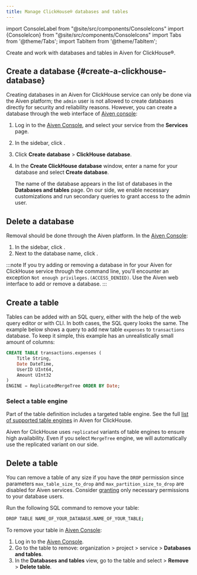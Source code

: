```yaml
---
title: Manage ClickHouse® databases and tables
---
```


import ConsoleLabel from "@site/src/components/ConsoleIcons"
import {ConsoleIcon} from "@site/src/components/ConsoleIcons"
import Tabs from '@theme/Tabs';
import TabItem from '@theme/TabItem';

Create and work with databases and tables in Aiven for ClickHouse®.

## Create a database {#create-a-clickhouse-database}

Creating databases in an Aiven for ClickHouse service can only be done
via the Aiven platform; the `admin` user is not allowed to create
databases directly for security and reliability reasons. However, you
can create a database through the web interface of [Aiven
console](https://console.aiven.io/):

1.  Log in to the [Aiven Console](https://console.aiven.io/), and select
    your service from the **Services** page.

1.  In the sidebar, click <ConsoleLabel name="Databases and tables"/>.

1.  Click **Create database** > **ClickHouse database**.

1.  In the **Create ClickHouse database** window, enter a name for your
    database and select **Create database**.

    The name of the database appears in the list of databases
    in the **Databases and tables** page. On our side, we enable
    necessary customizations and run secondary queries to grant access
    to the admin user.

## Delete a database

Removal should be done through the Aiven platform. In the [Aiven
Console](https://console.aiven.io/):

1. In the sidebar, click <ConsoleLabel name="Databases and tables"/>.
1. Next to the database name, click <ConsoleIcon name="delete"/>.

:::note
If you try adding or removing a database in for your Aiven for
ClickHouse service through the command line, you'll encounter an
exception `Not enough privileges.(ACCESS_DENIED)`. Use the Aiven
web interface to add or remove a database.
:::

## Create a table

Tables can be added with an SQL query, either with the help of the web
query editor or with CLI. In both cases, the SQL query looks the same.
The example below shows a query to add new table `expenses` to
`transactions` database. To keep it simple, this example has an
unrealistically small amount of columns:

```sql
CREATE TABLE transactions.expenses (
    Title String,
    Date DateTime,
    UserID UInt64,
    Amount UInt32
)
ENGINE = ReplicatedMergeTree ORDER BY Date;
```

### Select a table engine

Part of the table definition includes a targeted table engine. See the full
[list of supported table engines](/docs/products/clickhouse/reference/supported-table-engines)
in Aiven for ClickHouse.

Aiven for ClickHouse uses `replicated` variants of table
engines to ensure high availability. Even if you select `MergeTree`
engine, we will automatically use the replicated variant on our side.

## Delete a table

You can remove a table of any size if you have the `DROP` permission
since parameters `max_table_size_to_drop` and
`max_partition_size_to_drop` are disabled for Aiven services. Consider
[granting](/docs/products/clickhouse/howto/manage-users-roles) only necessary
permissions to your database users.

<Tabs groupId="group1">
<TabItem value="CLI" label="CLI" default>

Run the following SQL command to remove your table:

```bash
DROP TABLE NAME_OF_YOUR_DATABASE.NAME_OF_YOUR_TABLE;
```

</TabItem>
<TabItem value="Console" label="Console">

To remove your table in [Aiven Console](https://console.aiven.io/):

1.  Log in to the [Aiven Console](https://console.aiven.io/).
1.  Go to the table to remove: organization > project >
    service > **Databases and tables**.
1.  In the **Databases and tables** view, go to the table and
    select <ConsoleLabel name="actions"/>  > **Remove** > **Delete table**.

</TabItem>
</Tabs>
